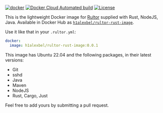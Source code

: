 [![docker](https://github.com/h1alexbel/rultor-rust-image/actions/workflows/docker.yml/badge.svg)](https://github.com/h1alexbel/rultor-rust-image/actions/workflows/docker.yml)
[![Docker Cloud Automated build](https://img.shields.io/docker/cloud/automated/h1alexbel/rultor-rust-image)](https://hub.docker.com/r/h1alexbel/rultor-rust-image)
[![License](https://img.shields.io/badge/license-MIT-green.svg)](https://github.com/h1alexbel/rultor-rust-image/master/LICENSE.txt)

This is the lightweight Docker image for [Rultor](https://www.rultor.com)
supplied with Rust, NodeJS, Java. Available in Docker Hub as
[`h1alexbel/rultor-rust-image`](https://hub.docker.com/r/h1alexbel/rultor-rust-image).

Use it like that in your `.rultor.yml`:

```yml
docker:
  image: h1alexbel/rultor-rust-image:0.0.1
```

This image has Ubuntu 22.04 and the following packages, in their latest versions:

* Git
* sshd
* Java
* Maven
* NodeJS
* Rust, Cargo, Just

Feel free to add yours by submitting a pull request.
